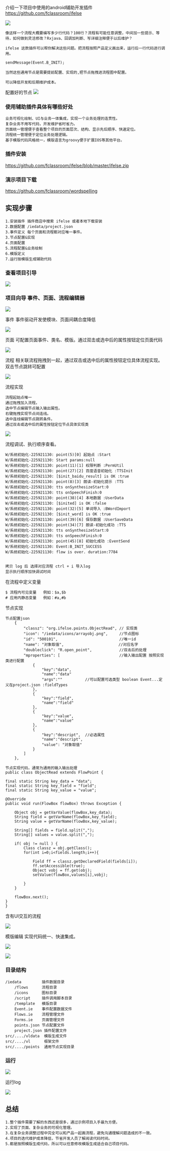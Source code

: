 介绍一下项目中使用的android辅助开发插件
https://github.com/fclassroom/ifelse

![](./images/flow_init_cn.jpg) 


    像这样一个流程大概要编写多少行代码？100行？流程有可能任意调整，中间加一些提示、等待，如何做到灵活修改？Rxjava、回调加判断、写详细注释便于以后维护？

    ifelse 这款插件可以帮你解决这些问题。把流程按照产品定义画出来，运行后一行代码进行调用。
    
    sendMessage(Event.B_INIT);
    
    当然这些通用节点是需要提前配置、实现的,把节点拖拽进流程图中配置。
    
    可以降低开发和后期维护成本。
    
配置好的节点 ![](./images/flowpoints.jpg)


### 使用辅助插件具体有哪些好处
    
    业务可视化绘制、UI与业务一体集成，实现一个业务处理的连贯性。
    复杂业务不用写代码，开发维护省时省力。
    页面统一管理便于查看整个项目的页面层次、结构、显示先后顺序、快速定位。
    流程统一管理便于定位业务处理逻辑。
    基于模版代码风格统一，模版语言为groovy便于扩展IOS等其他平台。
    
### 插件安装

https://github.com/fclassroom/ifelse/blob/master/ifelse.zip
   
### 演示项目下载

https://github.com/fclassroom/wordspelling
    
## 实现步骤
   
    1.安装插件 插件商店中搜索 ifelse 或者本地下载安装
    2.数据配置 /iedata/project.json
    3.事件定义 每个页面和流程都对应唯一事件。
    3.节点配置&实现
    4.页面配置  
    5.流程配置&业务绘制
    6.模版定义
    7.运行按模版生成辅助代码
    


### 查看项目引导
    
    
![](./images/toolbar_guide.jpg)

### 项目向导 事件、页面、流程编辑器
    
![](./images/guide.jpg)

事件 事件驱动开发使模块、页面间耦合度降低 

![](./images/event.jpg)

页面 可配置页面事件、类名、模版。通过双击或选中后的属性按钮定位页面代码

![](./images/forms.jpg)
    
流程 相关联流程拖拽到一起，通过双击或选中后的属性按钮定位具体流程实现。双击节点跳转可配置

![](./images/flows.jpg) 

流程实现

    流程起始点唯一
    通过拖拽加入流程。
    选中节点编辑节点输入输出属性。
    右键拖拽实现节点间连线。
    选中连线编辑节点跳转条件。
    通过双击或选中后的属性按钮定位节点具体实现类
    

![](./images/flow_log.jpg)

流程调试、执行顺序查看。

    W/系统初始化-225921130: point(5)[0] 起始点 :Start
    W/系统初始化-225921130: Start params:null
    W/系统初始化-225921130: point(11)[1] 权限判断 :PermUtil
    W/系统初始化-225921130: point(27)[2] 百度语音初始化 :TTSInit
    W/系统初始化-225921130: [$init_baidu_result] is OK :true
    W/系统初始化-225921130: point(8)[3] 朗读-初始化提示 :TTS
    W/系统初始化-225921130: tts onSynthesizeStart:0
    W/系统初始化-225921130: tts onSpeechFinish:0
    W/系统初始化-225921130: point(38)[4] 本地数据 :UserData
    W/系统初始化-225921130: [$inited] is OK :false
    W/系统初始化-225921130: point(32)[5] 单词导入 :BWordImport
    W/系统初始化-225921130: [$init_word] is OK :true
    W/系统初始化-225921130: point(39)[6] 保存数据 :UserSaveData
    W/系统初始化-225921130: point(34)[7] 朗读-初始化成功 :TTS
    W/系统初始化-225921130: tts onSynthesizeStart:0
    W/系统初始化-225921130: tts onSpeechFinish:0
    W/系统初始化-225921130: point(45)[8] 初始化成功 :EventSend
    W/系统初始化-225921130: Event:B_INIT_SUCCESS
    W/系统初始化-225921130: flow is over. duration:7784
    
    
    拷贝 log 后 选择对应流程 ctrl + i 导入log
    显示执行顺序加快调试时间
  

在流程中定义变量

    $ 流程内可见变量   例如：$a,$b
    # 应用内静态变量   例如：#a,#b 
    
节点实现
    
    节点配置json
        {
            "classz": "org.ifelse.points.ObjectRead", // 实现类
            "icon": "/iedata/icons/arrayobj.png",     //节点图标
            "id": "500101",                           //唯一id
            "name": "对象取值",                        //对应名字
            "doubleclick": "R.open_point",            //双击后的处理
            "mproperties": [                          //输入输出配置 按照实现类进行配置 
                {
                    "key":"data",
                    "name":"data"
                    "args":""          //可以配置可选类型 boolean Event...定义在project.json :fieldTypes
                },
                {
                    "key":"field",
                    "name":"field"
                },
                {
                    "key":"value",
                    "name":"value"
                },
                {
                    "key":"descript",  //必选属性
                    "name":"descript",
                    "value": "对象取值"
                }
            ]
        },
    
    节点实现代码，通常为通用的输入输出处理
    public class ObjectRead extends FlowPoint {

    final static String key_data = "data";
    final static String key_field = "field";
    final static String key_value = "value";

    @Override
    public void run(FlowBox flowBox) throws Exception {

        Object obj = getVarValue(flowBox,key_data);
        String field = getVarName(flowBox,key_field);
        String value = getVarName(flowBox,key_value);

        String[] fields = field.split(",");
        String[] values = value.split(",");

        if( obj != null ) {
            Class classz = obj.getClass();
            for(int i=0;i<fields.length;i++){

                Field ff = classz.getDeclaredField(fields[i]);
                ff.setAccessible(true);
                Object vobj = ff.get(obj);
                setValue(flowBox,values[i],vobj);

            }
        }

        flowBox.next();
    }
    }
    
   

含有UI交互的流程


![](./images/flow_ui.png)


模版编辑 实现代码统一、快速集成。
 
![](./images/template0.png)


![](./images/template1.png)
### 目录结构

    /iedata         插件数据目录
        /flows      流程目录
        /icons      图标目录
        /script     插件调用脚本目录
        /template   模版目录
        Event.ie    事件配置数据文件
        Flows.ie    流程管理文件
        Forms.ie    页面管理文件
        points.json 节点配置文件
        project.json 插件配置文件
    src/..../vldata  模版生成文件
    src/..../vl      框架文件
    src/..../points  通用节点实现目录
### 运行

![](./images/flow_run.png)


运行log
    
![](./images/runlog.png)



## 总结

    1.整个插件需要了解的东西还是很多，通过示例项目入手最为方便。
    2.实现了页面、复杂业务的可视化管理。
    3.在复杂业务调整过程中完全可以和产品一起画流程，避免沟通理解问题造成的不一致。
    4.项目的迭代维护成本降低，节省开发人员了解阅读代码时间。
    5.都是按照模版生成代码，所以可以任意修改模版生成适合自己项目代码。
    
    

    

